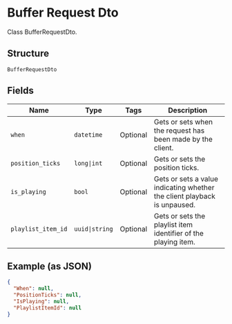 
# Buffer Request Dto

Class BufferRequestDto.

## Structure

`BufferRequestDto`

## Fields

| Name | Type | Tags | Description |
|  --- | --- | --- | --- |
| `when` | `datetime` | Optional | Gets or sets when the request has been made by the client. |
| `position_ticks` | `long\|int` | Optional | Gets or sets the position ticks. |
| `is_playing` | `bool` | Optional | Gets or sets a value indicating whether the client playback is unpaused. |
| `playlist_item_id` | `uuid\|string` | Optional | Gets or sets the playlist item identifier of the playing item. |

## Example (as JSON)

```json
{
  "When": null,
  "PositionTicks": null,
  "IsPlaying": null,
  "PlaylistItemId": null
}
```

